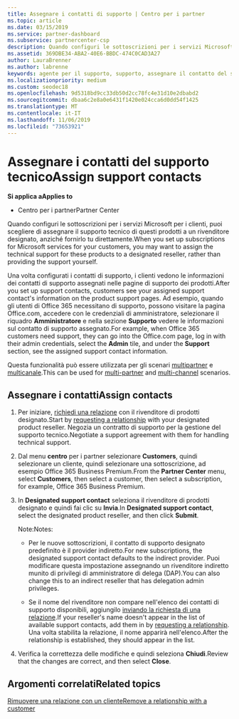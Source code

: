 ```yaml
---
title: Assegnare i contatti di supporto | Centro per i partner
ms.topic: article
ms.date: 03/15/2019
ms.service: partner-dashboard
ms.subservice: partnercenter-csp
description: Quando configuri le sottoscrizioni per i servizi Microsoft per i clienti, puoi scegliere di assegnare il supporto tecnico di questi prodotti a un rivenditore designato, anziché fornirlo tu direttamente.
ms.assetid: 369DBE34-ABA2-40E6-BBDC-474C0CAD3A27
author: LauraBrenner
ms.author: labrenne
keywords: agente per il supporto, supporto, assegnare il contatto del supporto tecnico, contatto del supporto tecnico designato
ms.localizationpriority: medium
ms.custom: seodec18
ms.openlocfilehash: 9d5318bd9cc33db50d2cc78fc4e31d10e2dbabd2
ms.sourcegitcommit: dbaa6c2e8a0e6431f1420e024cca6d0dd54f1425
ms.translationtype: MT
ms.contentlocale: it-IT
ms.lasthandoff: 11/06/2019
ms.locfileid: "73653921"
---
```

# <a name="assign-support-contacts"></a><span data-ttu-id="4b851-104">Assegnare i contatti del supporto tecnico</span><span class="sxs-lookup"><span data-stu-id="4b851-104">Assign support contacts</span></span>

<span data-ttu-id="4b851-105">**Si applica a**</span><span class="sxs-lookup"><span data-stu-id="4b851-105">**Applies to**</span></span>

-  <span data-ttu-id="4b851-106">Centro per i partner</span><span class="sxs-lookup"><span data-stu-id="4b851-106">Partner Center</span></span>

<span data-ttu-id="4b851-107">Quando configuri le sottoscrizioni per i servizi Microsoft per i clienti, puoi scegliere di assegnare il supporto tecnico di questi prodotti a un rivenditore designato, anziché fornirlo tu direttamente.</span><span class="sxs-lookup"><span data-stu-id="4b851-107">When you set up subscriptions for Microsoft services for your customers, you may want to assign the technical support for these products to a designated reseller, rather than providing the support yourself.</span></span>

<span data-ttu-id="4b851-108">Una volta configurati i contatti di supporto, i clienti vedono le informazioni dei contatti di supporto assegnati nelle pagine di supporto dei prodotti.</span><span class="sxs-lookup"><span data-stu-id="4b851-108">After you set up support contacts, customers see your assigned support contact's information on the product support pages.</span></span> <span data-ttu-id="4b851-109">Ad esempio, quando gli utenti di Office 365 necessitano di supporto, possono visitare la pagina Office.com, accedere con le credenziali di amministratore, selezionare il riquadro **Amministratore** e nella sezione **Supporto** vedere le informazioni sul contatto di supporto assegnato.</span><span class="sxs-lookup"><span data-stu-id="4b851-109">For example, when Office 365 customers need support, they can go into the Office.com page, log in with their admin credentials, select the **Admin** tile, and under the **Support** section, see the assigned support contact information.</span></span>

<span data-ttu-id="4b851-110">Questa funzionalità può essere utilizzata per gli scenari [multipartner](multipartner.md) e [multicanale](multichannel.md).</span><span class="sxs-lookup"><span data-stu-id="4b851-110">This can be used for [multi-partner](multipartner.md) and [multi-channel](multichannel.md) scenarios.</span></span> 

<a href="" id="assigncontacts"></a>
## <a name="assign-contacts"></a><span data-ttu-id="4b851-111">Assegnare i contatti</span><span class="sxs-lookup"><span data-stu-id="4b851-111">Assign contacts</span></span>

1.  <span data-ttu-id="4b851-112">Per iniziare, [richiedi una relazione](request-a-relationship-with-a-customer.md) con il rivenditore di prodotti designato.</span><span class="sxs-lookup"><span data-stu-id="4b851-112">Start by [requesting a relationship](request-a-relationship-with-a-customer.md) with your designated product reseller.</span></span> <span data-ttu-id="4b851-113">Negozia un contratto di supporto per la gestione del supporto tecnico.</span><span class="sxs-lookup"><span data-stu-id="4b851-113">Negotiate a support agreement with them for handling technical support.</span></span>

2.  <span data-ttu-id="4b851-114">Dal menu **centro** per i partner selezionare **Customers**, quindi selezionare un cliente, quindi selezionare una sottoscrizione, ad esempio Office 365 Business Premium.</span><span class="sxs-lookup"><span data-stu-id="4b851-114">From the **Partner Center** menu, select **Customers**, then select a customer, then select a subscription, for example, Office 365 Business Premium.</span></span>

3.  <span data-ttu-id="4b851-115">In **Designated support contact** seleziona il rivenditore di prodotti designato e quindi fai clic su **Invia**.</span><span class="sxs-lookup"><span data-stu-id="4b851-115">In  **Designated support contact**, select the designated product reseller, and then click **Submit**.</span></span> 

    <span data-ttu-id="4b851-116">Note:</span><span class="sxs-lookup"><span data-stu-id="4b851-116">Notes:</span></span> 
    
    *  <span data-ttu-id="4b851-117">Per le nuove sottoscrizioni, il contatto di supporto designato predefinito è il provider indiretto.</span><span class="sxs-lookup"><span data-stu-id="4b851-117">For new subscriptions, the designated support contact defaults to the indirect provider.</span></span> <span data-ttu-id="4b851-118">Puoi modificare questa impostazione assegnando un rivenditore indiretto munito di privilegi di amministratore di delega (DAP).</span><span class="sxs-lookup"><span data-stu-id="4b851-118">You can also change this to an indirect reseller that has delegation admin privileges.</span></span>
    
    *  <span data-ttu-id="4b851-119">Se il nome del rivenditore non compare nell'elenco dei contatti di supporto disponibili, aggiungilo [inviando la richiesta di una relazione](request-a-relationship-with-a-customer.md).</span><span class="sxs-lookup"><span data-stu-id="4b851-119">If your reseller's name doesn't appear in the list of available support contacts, add them in by [requesting a relationship](request-a-relationship-with-a-customer.md).</span></span> <span data-ttu-id="4b851-120">Una volta stabilita la relazione, il nome apparirà nell'elenco.</span><span class="sxs-lookup"><span data-stu-id="4b851-120">After the relationship is established, they should appear in the list.</span></span>  

4.  <span data-ttu-id="4b851-121">Verifica la correttezza delle modifiche e quindi seleziona **Chiudi**.</span><span class="sxs-lookup"><span data-stu-id="4b851-121">Review that the changes are correct, and then select **Close**.</span></span>

## <a name="related-topics"></a><span data-ttu-id="4b851-122">Argomenti correlati</span><span class="sxs-lookup"><span data-stu-id="4b851-122">Related topics</span></span>

[<span data-ttu-id="4b851-123">Rimuovere una relazione con un cliente</span><span class="sxs-lookup"><span data-stu-id="4b851-123">Remove a relationship with a customer</span></span>](remove-a-relationship.md)